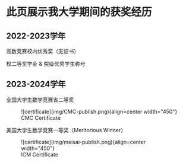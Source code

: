 # 此页展示我大学期间的获奖经历

## 2022-2023学年

高数竞赛校内优秀奖（无证书）

校二等奖学金 & 院级优秀学生称号

## 2023-2024学年

全国大学生数学竞赛省二等奖

<figure markdown> 
    ![certificate](img/CMC-publish.png){align=center width="450"}
    <figcaption>CMC Certificate</figcaption>
</figure>

美国大学生数学竞赛一等奖（Meritorious Winner）

<figure markdown> 
    ![certificate](img/meisai-publish.png){align=center width="450"}
    <figcaption>ICM Certificate</figcaption>
</figure>